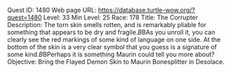 Quest ID: 1480
Web page URL: https://database.turtle-wow.org/?quest=1480
Level: 33
Min Level: 25
Race: 178
Title: The Corrupter
Description: The torn skin smells rotten, and is remarkably pliable for something that appears to be dry and fragile.$B$BAs you unroll it, you can clearly see the red markings of some kind of language on one side. At the bottom of the skin is a very clear symbol that you guess is a signature of some kind.$B$BPerhaps it is something Maurin could tell you more about?
Objective: Bring the Flayed Demon Skin to Maurin Bonesplitter in Desolace.
